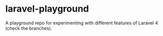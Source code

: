 laravel-playground
==================

A playground repo for experimenting with different features of Laravel 4 (check the branches).
